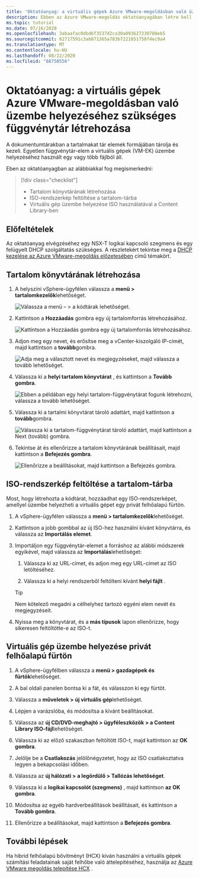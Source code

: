 ```yaml
---
title: 'Oktatóanyag: a virtuális gépek Azure VMware-megoldásban való üzembe helyezéséhez szükséges függvénytár létrehozása'
description: Ebben az Azure VMware-megoldás oktatóanyagában létre kell hoznia egy, a virtuális gép üzembe helyezéséhez egy Azure VMware-megoldás saját felhőben.
ms.topic: tutorial
ms.date: 07/16/2020
ms.openlocfilehash: 3abaafac0dbd6f3537d2ca30a093627230780eb5
ms.sourcegitcommit: 62717591c3ab871365a783b7221851758f4ec9a4
ms.translationtype: MT
ms.contentlocale: hu-HU
ms.lasthandoff: 08/22/2020
ms.locfileid: "88750556"
---
```

# <a name="tutorial-create-a-content-library-to-deploy-vms-in-azure-vmware-solution"></a>Oktatóanyag: a virtuális gépek Azure VMware-megoldásban való üzembe helyezéséhez szükséges függvénytár létrehozása

A dokumentumtárakban a tartalmakat tár elemek formájában tárolja és kezeli. Egyetlen függvénytár-elem a virtuális gépek (VM-EK) üzembe helyezéséhez használt egy vagy több fájlból áll. 
 
Eben az oktatóanyagban az alábbiakkal fog megismerkedni:
> [!div class="checklist"]
> * Tartalom könyvtárának létrehozása
> * ISO-rendszerkép feltöltése a tartalom-tárba
> * Virtuális gép üzembe helyezése ISO használatával a Content Library-ben

## <a name="prerequisites"></a>Előfeltételek

Az oktatóanyag elvégzéséhez egy NSX-T logikai kapcsoló szegmens és egy felügyelt DHCP szolgáltatás szükséges.  A részletekért tekintse meg a [DHCP kezelése az Azure VMware-megoldás előzetesében](manage-dhcp.md) című témakört.

## <a name="create-a-content-library"></a>Tartalom könyvtárának létrehozása

1. A helyszíni vSphere-ügyfélen válassza a **menü > tartalomkezelők**lehetőséget.

   ![Válassza a menü – > a kódtárak lehetőséget.](./media/content-library/vsphere-menu-content-libraries.png)

1. Kattintson a **Hozzáadás** gombra egy új tartalomforrás létrehozásához.

   ![Kattintson a Hozzáadás gombra egy új tartalomforrás létrehozásához.](./media/content-library/create-new-content-library.png)

1. Adjon meg egy nevet, és erősítse meg a vCenter-kiszolgáló IP-címét, majd kattintson a **tovább**gombra.

   ![Adja meg a választott nevet és megjegyzéseket, majd válassza a tovább lehetőséget.](./media/content-library/new-content-library-step1.png)

1. Válassza ki a **helyi tartalom könyvtárat** , és kattintson a **Tovább gombra**.

   ![Ebben a példában egy helyi tartalom-függvénytárat fogunk létrehozni, válassza a tovább lehetőséget.](./media/content-library/new-content-library-step2.png)

1. Válassza ki a tartalmi könyvtárat tároló adattárt, majd kattintson a **tovább**gombra.

   ![Válassza ki a tartalom-függvénytárat tároló adattárt, majd kattintson a Next (tovább) gombra.](./media/content-library/new-content-library-step3.png)

1. Tekintse át és ellenőrizze a tartalom könyvtárának beállításait, majd kattintson a **Befejezés gombra**.

   ![Ellenőrizze a beállításokat, majd kattintson a Befejezés gombra.](./media/content-library/new-content-library-step4.png)

## <a name="upload-an-iso-image-to-the-content-library"></a>ISO-rendszerkép feltöltése a tartalom-tárba

Most, hogy létrehozta a kódtárat, hozzáadhat egy ISO-rendszerképet, amellyel üzembe helyezheti a virtuális gépet egy privát felhőalapú fürtön. 

1. A vSphere-ügyfélen válassza a **menü > tartalomkezelők**lehetőséget.

1. Kattintson a jobb gombbal az új ISO-hez használni kívánt könyvtárra, és válassza az **Importálás elemet**.

1. Importáljon egy függvénytár-elemet a forráshoz az alábbi módszerek egyikével, majd válassza az **Importálás**lehetőséget:
   1. Válassza ki az URL-címet, és adjon meg egy URL-címet az ISO letöltéséhez.

   1. Válassza ki a helyi rendszerből feltölteni kívánt **helyi fájlt** .

   > [!TIP]
   > Nem kötelező megadni a célhelyhez tartozó egyéni elem nevét és megjegyzéseit.

1. Nyissa meg a könyvtárat, és a **más típusok** lapon ellenőrizze, hogy sikeresen feltöltötte-e az ISO-t.


## <a name="deploy-a-vm-to-a-private-cloud-cluster"></a>Virtuális gép üzembe helyezése privát felhőalapú fürtön

1. A vSphere-ügyfélben válassza a **menü > gazdagépek és fürtök**lehetőséget.

1. A bal oldali panelen bontsa ki a fát, és válasszon ki egy fürtöt.

1. Válassza a **műveletek > új virtuális gép**lehetőséget.

1. Lépjen a varázslóba, és módosítsa a kívánt beállításokat.

1. Válassza az **új CD/DVD-meghajtó > ügyféleszközök > a Content Library ISO-fájl**lehetőséget.

1. Válassza ki az előző szakaszban feltöltött ISO-t, majd kattintson az **OK gombra**.

1. Jelölje be a **Csatlakozás** jelölőnégyzetet, hogy az ISO csatlakoztatva legyen a bekapcsolási időben.

1. Válassza az **új hálózati > a legördülő > Tallózás lehetőséget**.

1. Válassza ki a **logikai kapcsolót (szegmens)** , majd kattintson **az OK gombra**.

1. Módosítsa az egyéb hardverbeállítások beállításait, és kattintson a **Tovább gombra**.

1. Ellenőrizze a beállításokat, majd kattintson a **Befejezés gombra**.


## <a name="next-steps"></a>További lépések

Ha hibrid felhőalapú bővítményt (HCX) kíván használni a virtuális gépek számítási feladatainak saját felhőbe való áttelepítéséhez, használja az [Azure VMware megoldás telepítése HCX](hybrid-cloud-extension-installation.md) .

<!-- LINKS - external-->

<!-- LINKS - internal -->
